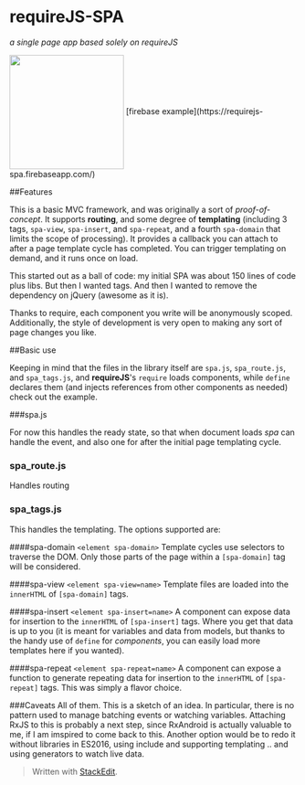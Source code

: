 requireJS-SPA
== 
_a single page app based solely on requireJS_

<img src="http://imgur.com/Z6aUxQU.png" align="center" width="200" />
[firebase example](https://requirejs-spa.firebaseapp.com/)

##Features

This is a basic MVC framework, and was originally a sort of _proof-of-concept_. It supports **routing**, and some degree of **templating** (including 3 tags, `spa-view`, `spa-insert`, and `spa-repeat`, and a fourth `spa-domain` that limits the scope of processing). It provides a callback you can attach to after a page template cycle has completed. You can trigger templating on demand, and it runs once on load.

This started out as a ball of code: my initial SPA was about 150 lines of code plus libs. But then I wanted tags. And then I wanted to remove the dependency on jQuery (awesome as it is).

Thanks to require, each component you write will be anonymously scoped.
Additionally, the style of development is very open to making any sort of page changes you like.

##Basic use

Keeping in mind that the files in the library itself are `spa.js`, `spa_route.js`, and `spa_tags.js`, and **requireJS**'s `require` loads components, while `define` declares them (and injects references from other components as needed) check out the example.

###spa.js

For now this handles the ready state, so that when document loads _spa_ can handle the event, and also one for after the
initial page templating cycle.

### spa_route.js

Handles routing

### spa_tags.js

This handles the templating. The options supported are:

####spa-domain
`<element spa-domain>`
Template cycles use selectors to traverse the DOM. Only those parts of the page within a `[spa-domain]` tag will be considered.

####spa-view
`<element spa-view=name>`
Template files are loaded into the `innerHTML` of `[spa-domain]` tags.

####spa-insert
`<element spa-insert=name>`
A component can expose data for insertion to the `innerHTML` of `[spa-insert]` tags. Where you get that data is up to you (it is meant for variables and data from models, but thanks to the handy use of `define` for _components_, you can easily load more templates here if you wanted).

####spa-repeat
`<element spa-repeat=name>`
A component can expose a function to generate repeating data for insertion to the `innerHTML` of `[spa-repeat]` tags. This was simply a flavor choice.

###Caveats
All of them. This is a sketch of an idea. In particular, there is no pattern used to manage batching events or watching variables. Attaching RxJS to this is probably a next step, since RxAndroid is actually valuable to me, if I am imspired to come back to this. Another option would be to redo it without libraries in ES2016, using include and supporting templating .. and using generators to watch live data.

> Written with [StackEdit](https://stackedit.io/).
